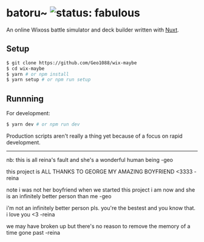 # batoru~ ![status: fabulous](https://img.shields.io/badge/status-fabulous-ff69b4.svg)

An online Wixoss battle simulator and deck builder written with [Nuxt](https://github.com/nuxt/nuxt.js).

## Setup
```bash
$ git clone https://github.com/Geo1088/wix-maybe
$ cd wix-maybe
$ yarn # or npm install
$ yarn setup # or npm run setup
```

## Runnning

For development:

```bash
$ yarn dev # or npm run dev
```

Production scripts aren't really a thing yet because of a focus on rapid development.

---

nb: this is all reina's fault and she's a wonderful human being
-geo

this project is ALL THANKS TO GEORGE MY AMAZING BOYFRIEND <3333
-reina

note i was not her boyfriend when we started this project i am now and she is an infinitely better person than me
-geo

i'm not an infinitely better person pls. you're the bestest and you know that. i love you <3
-reina

we may have broken up but there's no reason to remove the memory of a time gone past
-reina
